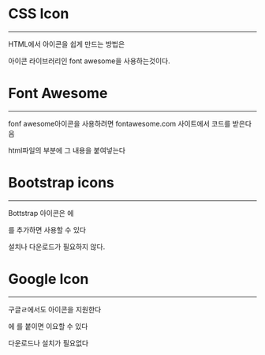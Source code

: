 # CSS Icon
-------------

HTML에서 아이콘을 쉽게 만드는 방법은

아이콘 라이브러리인 font awesome을 사용하는것이다.

# Font Awesome
---------------------

fonf awesome아이콘을 사용하려면 fontawesome.com 사이트에서  코드를 받은다음

html파일의 <head>부분에 그 내용을 붙여넣는다

# Bootstrap icons
---------------------

Bottstrap 아이콘은 <head>에 

<link rel="stylesheet" href="https://maxcdn.bootstrapcdn.com/bootstrap/3.3.7/css/bootstrap.min.css">

를 추가하면 사용할 수 있다

설치나 다운로드가 필요하지 않다.

# Google Icon
---------------------------

구글ㄹ에서도 아이콘을 지원한다

<head>에

<link rel="stylesheet" href="https://fonts.googleapis.com/icon?family=Material+Icons">를 붙이면 이요할 수 있다

다운로드나 설치가 필요없다
